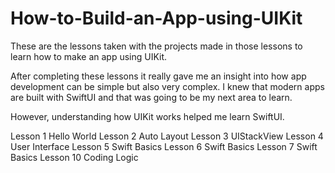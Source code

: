 # How-to-Build-an-App-using-UIKit
These are the lessons taken with the projects made in those lessons to learn how to make an app using UIKit.

After completing these lessons it really gave me an insight into how app development can be simple but also very complex. I knew that modern apps are built with SwiftUI and that was going to be my next area to learn.

However, understanding how UIKit works helped me learn SwiftUI.

Lesson 1 Hello World
Lesson 2 Auto Layout
Lesson 3 UIStackView
Lesson 4 User Interface
Lesson 5 Swift Basics 
Lesson 6 Swift Basics 
Lesson 7 Swift Basics
Lesson 10 Coding Logic
